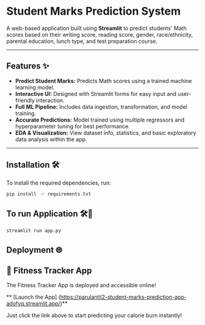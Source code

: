 # Student Marks Prediction System

A web-based application built using **Streamlit** to predict students' Math scores based on their writing score, reading score, gender, race/ethnicity, parental education, lunch type, and test preparation course.

---

## Features ✨

- **Predict Student Marks:** Predicts Math scores using a trained machine learning model.
- **Interactive UI:** Designed with Streamlit forms for easy input and user-friendly interaction.
- **Full ML Pipeline:** Includes data ingestion, transformation, and model training.
- **Accurate Predictions:** Model trained using multiple regressors and hyperparameter tuning for best performance.
- **EDA & Visualization:** View dataset info, statistics, and basic exploratory data analysis within the app.

---


## Installation 🛠️

To install the required dependencies, run:
```bash
pip install -r requirements.txt
```

## To run Application 🛠🚀
```bash
streamlit run app.py

```

## Deployment 🌐

## 🚀 Fitness Tracker App

The Fitness Tracker App is deployed and accessible online!

** [Launch the App] (https://parulantil2-student-marks-prediction-app-adofyq.streamlit.app/)**

Just click the link above to start predicting your calorie burn instantly!
